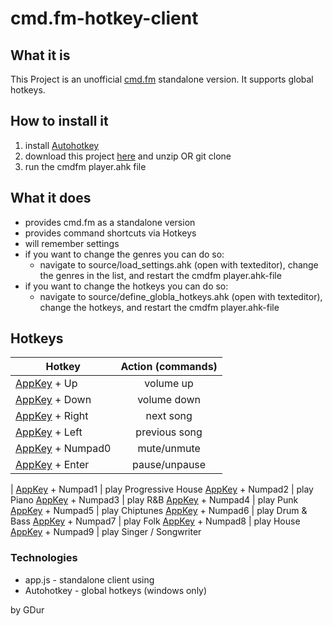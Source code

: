 cmd.fm-hotkey-client
====================

## What it is
This Project is an unofficial [cmd.fm](https://cmd.fm/) standalone version.
It supports global hotkeys.

## How to install it
1. install [Autohotkey](http://www.autohotkey.com/)
1. download this project [here](https://github.com/GDur/cmd.fm-hotkey-client/archive/master.zip) and unzip OR git clone
1. run the cmdfm player.ahk file

## What it does
- provides cmd.fm as a standalone version
- provides command shortcuts via Hotkeys
- will remember settings
- if you want to change the genres you can do so:
  - navigate to source/load_settings.ahk (open with texteditor), change the genres in the list, and restart the cmdfm player.ahk-file
- if you want to change the hotkeys you can do so:
  - navigate to source/define_globla_hotkeys.ahk (open with texteditor), change the hotkeys, and restart the cmdfm player.ahk-file

## Hotkeys
| Hotkey        | Action (commands)
| ------------- |:-------------:
[AppKey](http://upload.wikimedia.org/wikipedia/commons/3/3a/Qwerty.svg) + Up      | volume up
[AppKey](http://upload.wikimedia.org/wikipedia/commons/3/3a/Qwerty.svg) + Down    | volume down
[AppKey](http://upload.wikimedia.org/wikipedia/commons/3/3a/Qwerty.svg) + Right   | next song
[AppKey](http://upload.wikimedia.org/wikipedia/commons/3/3a/Qwerty.svg) + Left    | previous song
[AppKey](http://upload.wikimedia.org/wikipedia/commons/3/3a/Qwerty.svg) + Numpad0 | mute/unmute
[AppKey](http://upload.wikimedia.org/wikipedia/commons/3/3a/Qwerty.svg) + Enter   | pause/unpause
|
[AppKey](http://upload.wikimedia.org/wikipedia/commons/3/3a/Qwerty.svg) + Numpad1 | play Progressive House
[AppKey](http://upload.wikimedia.org/wikipedia/commons/3/3a/Qwerty.svg) + Numpad2 | play Piano
[AppKey](http://upload.wikimedia.org/wikipedia/commons/3/3a/Qwerty.svg) + Numpad3 | play R&B
[AppKey](http://upload.wikimedia.org/wikipedia/commons/3/3a/Qwerty.svg) + Numpad4 | play Punk
[AppKey](http://upload.wikimedia.org/wikipedia/commons/3/3a/Qwerty.svg) + Numpad5 | play Chiptunes
[AppKey](http://upload.wikimedia.org/wikipedia/commons/3/3a/Qwerty.svg) + Numpad6 | play Drum & Bass
[AppKey](http://upload.wikimedia.org/wikipedia/commons/3/3a/Qwerty.svg) + Numpad7 | play Folk
[AppKey](http://upload.wikimedia.org/wikipedia/commons/3/3a/Qwerty.svg) + Numpad8 | play House
[AppKey](http://upload.wikimedia.org/wikipedia/commons/3/3a/Qwerty.svg) + Numpad9 | play Singer / Songwriter


### Technologies
- app.js     - standalone client using 
- Autohotkey - global hotkeys (windows only)

by GDur
